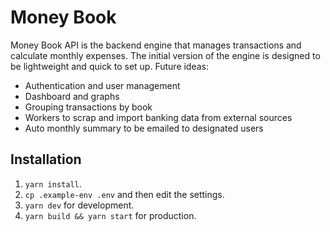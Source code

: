 # Money Book

Money Book API is the backend engine that manages transactions and calculate monthly expenses. The initial version of the engine is designed to be lightweight and quick to set up. Future ideas:

- Authentication and user management
- Dashboard and graphs
- Grouping transactions by book
- Workers to scrap and import banking data from external sources
- Auto monthly summary to be emailed to designated users

## Installation

1. `yarn install`.
2. `cp .example-env .env` and then edit the settings.
3. `yarn dev` for development.
4. `yarn build && yarn start` for production.